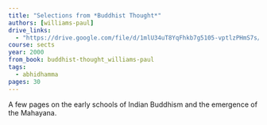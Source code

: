 ```yaml
---
title: "Selections from *Buddhist Thought*"
authors: [williams-paul]
drive_links:
  - "https://drive.google.com/file/d/1mlU34uT8YqFhkb7g5105-vptlzPHmS7s/view?usp=drivesdk"
course: sects
year: 2000
from_book: buddhist-thought_williams-paul
tags:
  - abhidhamma
pages: 30
---
```


A few pages on the early schools of Indian Buddhism and the emergence of the Mahayana.
